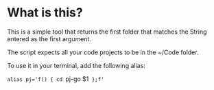 # What is this?

This is a simple tool that returns the first folder that matches the String entered as the first argument.

The script expects all your code projects to be in the ~/Code folder.

To use it in your terminal, add the following alias:

`alias pj='f() { cd `pj-go $1` };f'`